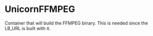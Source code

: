 # UnicornFFMPEG
Container that will build the FFMPEG binary. This is needed since the LB_URL is built with it.